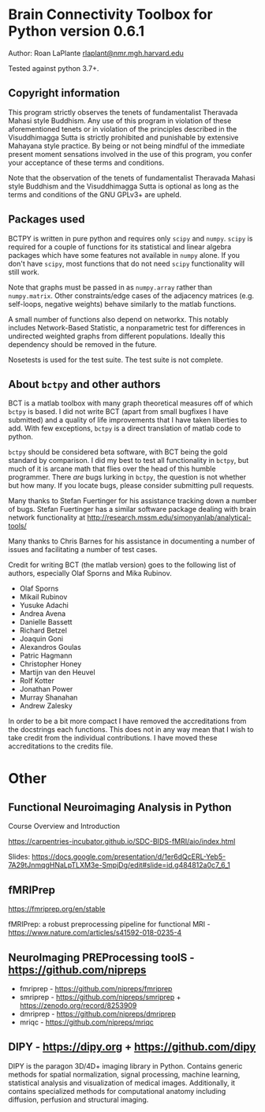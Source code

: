 # Brain Connectivity Toolbox for Python version 0.6.1

Author: Roan LaPlante <rlaplant@nmr.mgh.harvard.edu>

Tested against python 3.7+.

## Copyright information

This program strictly observes the tenets of fundamentalist Theravada Mahasi
style Buddhism.  Any use of this program in violation of these aforementioned
tenets or in violation of the principles described in the Visuddhimagga Sutta
is strictly prohibited and punishable by extensive Mahayana style practice.
By being or not being mindful of the immediate present moment sensations
involved in the use of this program, you confer your acceptance of these terms
and conditions.

Note that the observation of the tenets of fundamentalist Theravada Mahasi
style Buddhism and the Visuddhimagga Sutta is optional as long as the terms and
conditions of the GNU GPLv3+ are upheld.

## Packages used

BCTPY is written in pure python and requires only `scipy` and `numpy`. `scipy` is required for a couple of functions for its statistical and linear algebra
packages which have some features not available in `numpy` alone. If you don't
have `scipy`, most functions that do not need `scipy` functionality will still work.

Note that graphs must be passed in as `numpy.array` rather than `numpy.matrix`. Other constraints/edge cases of the adjacency matrices (e.g. self-loops, negative weights) behave similarly to the matlab functions.

A small number of functions also depend on networkx. This notably includes Network-Based Statistic, a nonparametric test for differences in undirected weighted graphs from different populations. Ideally this dependency should be removed in the future.

Nosetests is used for the test suite. The test suite is not complete.

## About `bctpy` and other authors

BCT is a matlab toolbox with many graph theoretical measures off of which `bctpy`
is based.  I did not write BCT (apart from small bugfixes I have submitted)
and a quality of life improvements that I have taken liberties to add.
With few exceptions, `bctpy` is a direct translation of matlab code to python.

`bctpy` should be considered beta software, with BCT being the gold standard by
comparison. I did my best to test all functionality in `bctpy`, but much of it is
arcane math that flies over the head of this humble programmer. There *are*
bugs lurking in `bctpy`, the question is not whether but how many. If you locate
bugs, please consider submitting pull requests.

Many thanks to Stefan Fuertinger for his assistance tracking down a number of
bugs. Stefan Fuertinger has a similar software package dealing with brain
network functionality at http://research.mssm.edu/simonyanlab/analytical-tools/

Many thanks to Chris Barnes for his assistance in documenting a number of issues and facilitating a number of test cases.

Credit for writing BCT (the matlab version) goes to the following list of
authors, especially Olaf Sporns and Mika Rubinov.

- Olaf Sporns
- Mikail Rubinov
- Yusuke Adachi
- Andrea Avena
- Danielle Bassett
- Richard Betzel
- Joaquin Goni
- Alexandros Goulas
- Patric Hagmann
- Christopher Honey
- Martijn van den Heuvel
- Rolf Kotter
- Jonathan Power
- Murray Shanahan
- Andrew Zalesky

In order to be a bit more compact I have removed the accreditations from the
docstrings each functions. This does not in any way mean that I wish to take
credit from the individual contributions. I have moved these accreditations
to the credits file.


# Other

## Functional Neuroimaging Analysis in Python
Course Overview and Introduction

https://carpentries-incubator.github.io/SDC-BIDS-fMRI/aio/index.html

Slides: https://docs.google.com/presentation/d/1er6dQcERL-Yeb5-7A29tJnmqgHNaLpTLXM3e-SmpjDg/edit#slide=id.g484812a0c7_6_1

## fMRIPrep

https://fmriprep.org/en/stable

fMRIPrep: a robust preprocessing pipeline for functional MRI - https://www.nature.com/articles/s41592-018-0235-4


## NeuroImaging PREProcessing toolS - https://github.com/nipreps

- fmriprep - https://github.com/nipreps/fmriprep
- smriprep - https://github.com/nipreps/smriprep + https://zenodo.org/record/8253909
- dmriprep - https://github.com/nipreps/dmriprep
- mriqc - https://github.com/nipreps/mriqc


## DIPY - https://dipy.org + https://github.com/dipy

DIPY is the paragon 3D/4D+ imaging library in Python. Contains generic methods for spatial normalization, signal processing, machine learning, statistical analysis and visualization of medical images. Additionally, it contains specialized methods for computational anatomy including diffusion, perfusion and structural imaging.